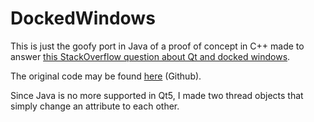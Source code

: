 # DockedWindows

This is just the goofy port in Java of a proof of concept in C++ made to answer
[this StackOverflow question about Qt and docked windows](https://stackoverflow.com/questions/7528612/how-to-make-two-side-by-side-qt-windows-sticky-and-act-like-a-single-window/52798335#52798335).

The original code may be found [here](https://github.com/Shub77/DockedWindows) (Github).

Since Java is no more supported in Qt5, I made two thread objects that simply change an attribute to each other.


